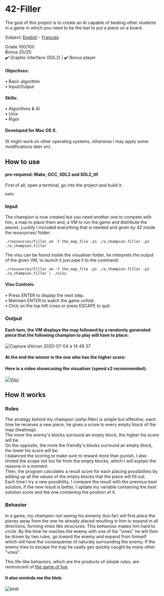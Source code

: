 # 42-Filler
The goal of this project is to create an AI capable of beating other students in a game in which you need to be the last to put a piece on a board.  

Subject: [English](https://github.com/ssfar/42-Subjects.pdf/blob/master/filler.en.pdf) - [Français](https://github.com/ssfar/42-Subjects.pdf/blob/master/filler.fr.pdf)

Grade 100/100  
Bonus 25/25:  
 :heavy_check_mark: Graphic interface (SDL2) | :heavy_check_mark: Bonus player

#### Objectives:
• Basic algorithm  
• Input/Output

#### Skills:
• Algorithms & AI  
• Unix  
• Rigor  

#### Developed for Mac OS X.  
(It might work on other operating systems, otherwise I may apply some modifications later on).

## How to use

#### pre-required: Make, GCC, SDL2 and SDL2_ttf

First of all, open a terminal, go into the project and build it:   
```  
make
```
### Input

The champion is now created but you need another one to compete with him, a map to place them and, a VM to run the game and distribute the pieces.
Luckily I included everything that is needed and given by 42 inside the ressources/ folder:
```  
./ressources/filler_vm -f the_map_file -p1 ./a_champion.filler -p2 ./a_champion.filler
```
The visu can be found inside the visualiser folder, he interprets the output of the given VM, to launch it just pipe it to the command:
```  
./ressources/filler_vm -f the_map_file -p1 ./a_champion.filler -p2 ./a_champion.filler | ./visu
```
#### Visu Controls: 
• Press ENTER to display the next step.  
• Maintain ENTER to watch the game unfold.  
• Click on the top left cross or press ESCAPE to quit.

### Output

#### Each turn, the VM displays the map followed by a randomly generated piece that the following champion to play will have to place:  
![Capture d’écran 2020-07-04 à 14 48 37](https://user-images.githubusercontent.com/45463065/86513616-f86c8280-be0b-11ea-8e1f-e097eac95fc9.png)

#### At the end the winner is the one who has the higher score:  

#### Here is a video showcasing the visualiser (speed x2 recommended):
[![Visu](https://user-images.githubusercontent.com/45463065/86514436-687e0700-be12-11ea-9a09-a82451b35aac.png)](https://www.youtube.com/watch?v=6d6l6l2jIoQ)

## How it works

### Rules  
The strategy behind my champion (ssfar.filler) is simple but effective, each time he receives a new piece, he gives a score to every empty block of the map (heatmap).  
The more the enemy's blocks surround an empty block, the higher his score will be.  
On the opposite, the more the friendly's blocks surround an empty block, the lower his score will be.  
I balanced the scoring to make sure to reward more than punish, I also limited the scope not too far from the empty blocks, which I will explain the reasons in a moment.  
Then, the program calculates a result score for each placing possibilities by adding up all the values of the empty blocks that the piece will fill out.  
Each time I try a new possibility, I compare the result with the previous best solution, if the new result is better, I update my variable containing the best solution score and the one containing the position of it.  

### Behavior  

In a game, my champion not seeing his ennemy (too far) will first place the pieces away from the one he already placed resulting in him to expand in all directions, forming vines like structures.
This behaviour makes him hard to circle.
By the time he reaches the enemy with one of his "vines" he will then be driven by two rules, go toward the enemy and expand from himself which will have the consequense of naturaly surrounding the enemy.
If the enemy tries to escape the trap he usally ges quickly caught by many other "vines".  

This life-like behaviors, which are the products of simple rules, are reminiscent of [the game of live](https://en.wikipedia.org/wiki/Conway%27s_Game_of_Life).  

#### It also reminds me the blob: 
![blob](https://user-images.githubusercontent.com/45463065/86517105-6de54c80-be26-11ea-93a2-0b075904229c.jpg)







